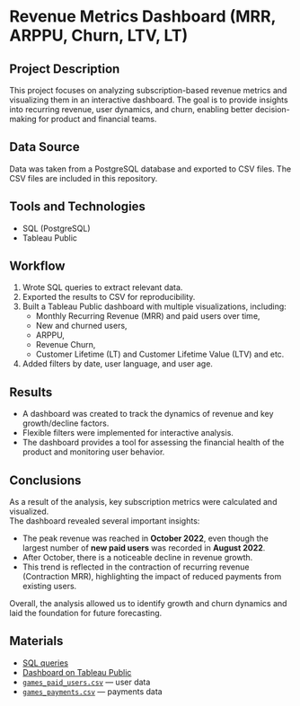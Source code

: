 # Revenue Metrics Dashboard (MRR, ARPPU, Churn, LTV, LT)

## Project Description
This project focuses on analyzing subscription-based revenue metrics and visualizing them in an interactive dashboard. 
The goal is to provide insights into recurring revenue, user dynamics, and churn, enabling better decision-making for product and financial teams.

## Data Source
Data was taken from a PostgreSQL database and exported to CSV files. The CSV files are included in this repository.

## Tools and Technologies
- SQL (PostgreSQL)
- Tableau Public

## Workflow
1. Wrote SQL queries to extract relevant data.
2. Exported the results to CSV for reproducibility.
3. Built a Tableau Public dashboard with multiple visualizations, including:
   - Monthly Recurring Revenue (MRR) and paid users over time,
   - New and churned users,
   - ARPPU,
   - Revenue Churn,
   - Customer Lifetime (LT) and Customer Lifetime Value (LTV) and etc.
4. Added filters by date, user language, and user age.

## Results
- A dashboard was created to track the dynamics of revenue and key growth/decline factors.
- Flexible filters were implemented for interactive analysis.
- The dashboard provides a tool for assessing the financial health of the product and monitoring user behavior.

## Conclusions
As a result of the analysis, key subscription metrics were calculated and visualized.  
The dashboard revealed several important insights:
- The peak revenue was reached in **October 2022**, even though the largest number of **new paid users** was recorded in **August 2022**.  
- After October, there is a noticeable decline in revenue growth.  
- This trend is reflected in the contraction of recurring revenue (Contraction MRR), highlighting the impact of reduced payments from existing users.  

Overall, the analysis allowed us to identify growth and churn dynamics and laid the foundation for future forecasting.

## Materials
- [SQL queries](./queries.sql)
- [Dashboard on Tableau Public](https://public.tableau.com/views/GamerpaymentsAnalytics/Dashboard?:language=en-US&:sid=&:redirect=auth&:display_count=n&:origin=viz_share_link)
- [`games_paid_users.csv`](./games_paid_users.csv) — user data  
- [`games_payments.csv`](./games_payments.csv) — payments data  
